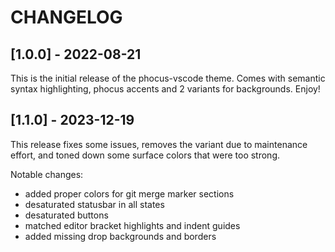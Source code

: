 # CHANGELOG

## [1.0.0] - 2022-08-21

This is the initial release of the phocus-vscode theme. Comes with semantic syntax highlighting, phocus accents and 2 variants for backgrounds. Enjoy!

## [1.1.0] - 2023-12-19

This release fixes some issues, removes the variant due to maintenance effort, and toned down some surface colors that were too strong.

Notable changes:

- added proper colors for git merge marker sections
- desaturated statusbar in all states
- desaturated buttons
- matched editor bracket highlights and indent guides
- added missing drop backgrounds and borders